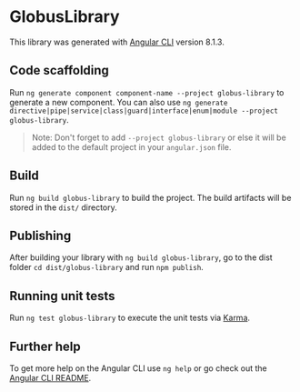 # GlobusLibrary

This library was generated with [Angular CLI](https://github.com/angular/angular-cli) version 8.1.3.

## Code scaffolding

Run `ng generate component component-name --project globus-library` to generate a new component. You can also use `ng generate directive|pipe|service|class|guard|interface|enum|module --project globus-library`.
> Note: Don't forget to add `--project globus-library` or else it will be added to the default project in your `angular.json` file. 

## Build

Run `ng build globus-library` to build the project. The build artifacts will be stored in the `dist/` directory.

## Publishing

After building your library with `ng build globus-library`, go to the dist folder `cd dist/globus-library` and run `npm publish`.

## Running unit tests

Run `ng test globus-library` to execute the unit tests via [Karma](https://karma-runner.github.io).

## Further help

To get more help on the Angular CLI use `ng help` or go check out the [Angular CLI README](https://github.com/angular/angular-cli/blob/master/README.md).
